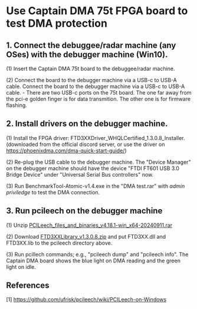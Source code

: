# Use Captain DMA 75t FPGA board to test DMA protection
## 1. Connect the debuggee/radar machine (any OSes) with the debugger machine (Win10).
(1) Insert the Captain DMA 75t board to the debuggee/radar machine.

(2) Connect the board to the debugger machine via a USB-c to USB-A cable. Connect the board to the debugger machine via a USB-c to USB-A cable.
    - There are two USB-c ports on the 75t board. The one far away from the pci-e golden finger is for data transmition. The other one is for firmware flashing.
    
## 2. Install drivers on the debugger machine.
(1) Install the FPGA driver: FTD3XXDriver_WHQLCertified_1.3.0.8_Installer. (downloaded from the official discord server, or use the driver on https://phoenixdma.com/dma-quick-start-guide/)

(2) Re-plug the USB cable to the debugger machine. The "Device Manager" on the debugger machine should have the device "FTDI FT601 USB 3.0 Bridge Device" under "Universal Serial Bus controllers" now.

(3) Run BenchmarkTool-Atomic-v1.4.exe in the "DMA test.rar" with _admin priviledge_ to test the DMA connection.

## 3. Run pcileech on the debugger machine
(1) Unzip [PCILeech_files_and_binaries_v4.18.1-win_x64-20240911.rar](https://github.com/ufrisk/pcileech/releases/download/v4.18/PCILeech_files_and_binaries_v4.18.1-win_x64-20240911.zip)

(2) Download [FTD3XXLibrary_v1.3.0.8.zip](https://ftdichip.com/wp-content/uploads/2023/11/FTD3XXLibrary_v1.3.0.8.zip) and put FTD3XX.dll and FTD3XX.lib to the pcileech directory above.

(3) Run pcillech commands; e.g., "pcileech dump" and "pcileech info". The Captain DMA board shows the blue light on DMA reading and the green light on idle.


## References
[1] https://github.com/ufrisk/pcileech/wiki/PCILeech-on-Windows
    